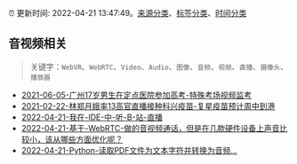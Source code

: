 :alarm_clock: 更新时间: 2022-04-21 13:47:49。[来源分类](../README.md)、[标签分类](../TAGS.md)、[时间分类](../TIMELINE.md)

## 音视频相关


> 关键字：`WebVR`、`WebRTC`、`Video`、`Audio`、`图像`、`音频`、`视频`、`直播`、`摄像头`、`播放器`



- [2021-06-05-广州17岁男生在定点医院参加高考-特殊考场视频监考](https://m.caixin.com/m/2021-06-05/101723418.html) 
- [2021-02-22-林郑月娥率13高官直播接种科兴疫苗-复星疫苗预计周中到港](https://m.caixin.com/m/2021-02-22/101665724.html) 
- [2022-04-21-我在-IDE-中-听-B-站-直播](https://www.v2ex.com/t/848437) 
- [2022-04-21-基于-WebRTC-做的音视频通话，但是在几款硬件设备上声音比较小，该从哪些方面优化呢？](https://www.v2ex.com/t/848422) 
- [2022-04-21-Python-读取PDF文件为文本字符并转换为音频...](https://toutiao.io/k/pf11zv3) 